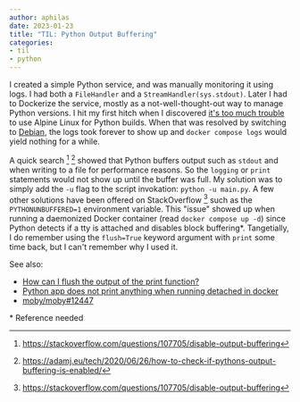 ```yaml
---
author: aphilas
date: 2023-01-23
title: "TIL: Python Output Buffering"
categories: 
- til
- python
---
```


I created a simple Python service, and was manually monitoring it using logs. I had both a `FileHandler` and a `StreamHandler(sys.stdout)`. Later I had to Dockerize the service, mostly as a not-well-thought-out way to manage Python versions. I hit my first hitch when I discovered [it's too much trouble](https://pythonspeed.com/articles/alpine-docker-python/) to use Alpine Linux for Python builds. When that was resolved by switching to [Debian](https://hub.docker.com/_/python), the logs took forever to show up and `docker compose logs` would yield nothing for a while.

A quick search [^1] [^2] showed that Python buffers output such as `stdout` and when writing to a file for performance reasons. So the `logging` or `print` statements would not show up until the buffer was full. My solution was to simply add the `-u` flag to the script invokation: `python -u main.py`. A few other solutions have been offered on StackOverflow [^1] such as the `PYTHONUNBUFFERED=1` environment variable. This "issue" showed up when running a daemonized Docker container (read `docker compose up -d`) since Python detects if a tty is attached and disables block buffering\*. Tangetially, I do remember using the `flush=True` keyword argument with `print` some time back, but I can't remember why I used it.

See also: 
* [How can I flush the output of the print function?](https://stackoverflow.com/questions/230751/how-can-i-flush-the-output-of-the-print-function)
* [Python app does not print anything when running detached in docker](https://stackoverflow.com/questions/29663459/python-app-does-not-print-anything-when-running-detached-in-docker)
* [moby/moby#12447](https://github.com/moby/moby/issues/12447)

\* Reference needed

[^1]: https://stackoverflow.com/questions/107705/disable-output-buffering
[^2]: https://adamj.eu/tech/2020/06/26/how-to-check-if-pythons-output-buffering-is-enabled/
